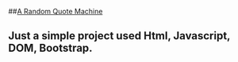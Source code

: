 ##[A Random Quote Machine](https://seanlau1994.github.io/a_beginner_bootstrap_random_quote_machine/)
## Just a simple project used Html, Javascript, DOM, Bootstrap.  
